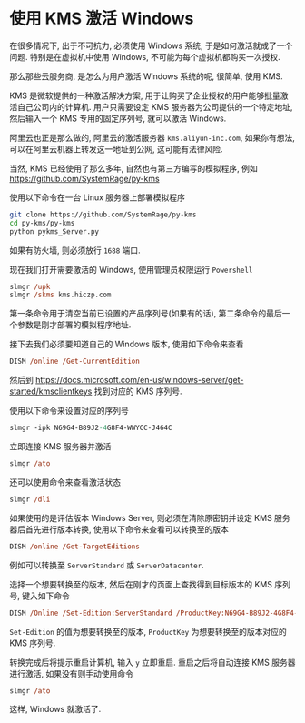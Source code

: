 # 使用 KMS 激活 Windows

在很多情况下, 出于不可抗力, 必须使用 Windows 系统, 于是如何激活就成了一个问题. 特别是在虚拟机中使用 Windows, 不可能为每个虚拟机都购买一次授权.

那么那些云服务商, 是怎么为用户激活 Windows 系统的呢, 很简单, 使用 KMS.

KMS 是微软提供的一种激活解决方案, 用于让购买了企业授权的用户能够批量激活自己公司内的计算机. 用户只需要设定 KMS 服务器为公司提供的一个特定地址, 然后输入一个 KMS 专用的固定序列号, 就可以激活 Windows.

阿里云也正是那么做的, 阿里云的激活服务器 `kms.aliyun-inc.com`, 如果你有想法, 可以在阿里云机器上转发这一地址到公网, 这可能有法律风险.

当然, KMS 已经使用了那么多年, 自然也有第三方编写的模拟程序, 例如 https://github.com/SystemRage/py-kms

使用以下命令在一台 Linux 服务器上部署模拟程序

```bash
git clone https://github.com/SystemRage/py-kms
cd py-kms/py-kms
python pykms_Server.py
```

如果有防火墙, 则必须放行 `1688` 端口.

现在我们打开需要激活的 Windows, 使用管理员权限运行 `Powershell`

```ps
slmgr /upk
slmgr /skms kms.hiczp.com
```

第一条命令用于清空当前已设置的产品序列号(如果有的话), 第二条命令的最后一个参数是刚才部署的模拟程序地址.

接下去我们必须要知道自己的 Windows 版本, 使用如下命令来查看

```ps
DISM /online /Get-CurrentEdition
```

然后到 https://docs.microsoft.com/en-us/windows-server/get-started/kmsclientkeys 找到对应的 KMS 序列号.

使用以下命令来设置对应的序列号

```ps
slmgr -ipk N69G4-B89J2-4G8F4-WWYCC-J464C
```

立即连接 KMS 服务器并激活

```ps
slmgr /ato
```

还可以使用命令来查看激活状态

```ps
slmgr /dli
```

如果使用的是评估版本 Windows Server, 则必须在清除原密钥并设定 KMS 服务器后首先进行版本转换, 使用以下命令来查看可以转换至的版本

```ps
DISM /online /Get-TargetEditions
```

例如可以转换至 `ServerStandard` 或 `ServerDatacenter`.

选择一个想要转换至的版本, 然后在刚才的页面上查找得到目标版本的 KMS 序列号, 键入如下命令

```ps
DISM /Online /Set-Edition:ServerStandard /ProductKey:N69G4-B89J2-4G8F4-WWYCC-J464C /AcceptEula
```

`Set-Edition` 的值为想要转换至的版本, `ProductKey` 为想要转换至的版本对应的 KMS 序列号.

转换完成后将提示重启计算机, 输入 `y` 立即重启. 重启之后将自动连接 KMS 服务器进行激活, 如果没有则手动使用命令

```ps
slmgr /ato
```

这样, Windows 就激活了.
